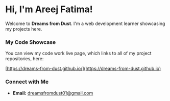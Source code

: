 # Hi, I'm Areej Fatima!

Welcome to **Dreams from Dust**. I'm a web development learner showcasing my projects here.

### My Code Showcase

You can view my code work live page, which links to all of my project repositories, here:

[https://dreams-from-dust.github.io/](https://dreams-from-dust.github.io)

### Connect with Me

* **Email:** <a href="mailto:dreamsfromdust01@gmail.com">dreamsfromdust01@gmail.com</a>
